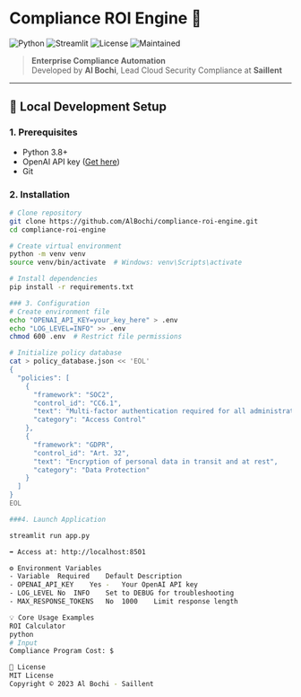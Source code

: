# Compliance ROI Engine 🔐

![Python](https://img.shields.io/badge/python-3.8%2B-blue)
![Streamlit](https://static.streamlit.io/badges/streamlit_badge_black_white.svg)
![License](https://img.shields.io/badge/license-MIT-green)
![Maintained](https://img.shields.io/badge/maintained-yes-brightgreen)

> **Enterprise Compliance Automation**  
> Developed by **Al Bochi**, Lead Cloud Security Compliance at **Saillent**

---

## 🚀 Local Development Setup

### 1. Prerequisites
- Python 3.8+
- OpenAI API key ([Get here](https://platform.openai.com/api-keys))
- Git

### 2. Installation
```bash
# Clone repository
git clone https://github.com/AlBochi/compliance-roi-engine.git
cd compliance-roi-engine

# Create virtual environment
python -m venv venv
source venv/bin/activate  # Windows: venv\Scripts\activate

# Install dependencies
pip install -r requirements.txt

### 3. Configuration
# Create environment file
echo "OPENAI_API_KEY=your_key_here" > .env
echo "LOG_LEVEL=INFO" >> .env
chmod 600 .env  # Restrict file permissions

# Initialize policy database
cat > policy_database.json << 'EOL'
{
  "policies": [
    {
      "framework": "SOC2",
      "control_id": "CC6.1",
      "text": "Multi-factor authentication required for all administrative access",
      "category": "Access Control"
    },
    {
      "framework": "GDPR",
      "control_id": "Art. 32",
      "text": "Encryption of personal data in transit and at rest",
      "category": "Data Protection"
    }
  ]
}
EOL

###4. Launch Application

streamlit run app.py

➡️ Access at: http://localhost:8501

⚙️ Environment Variables
- Variable	Required	Default	Description
- OPENAI_API_KEY	Yes	-	Your OpenAI API key
- LOG_LEVEL	No	INFO	Set to DEBUG for troubleshooting
- MAX_RESPONSE_TOKENS	No	1000	Limit response length

💡 Core Usage Examples
ROI Calculator
python
# Input
Compliance Program Cost: $

📜 License
MIT License
Copyright © 2023 Al Bochi - Saillent
